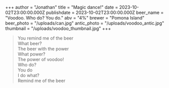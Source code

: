 +++
author = "Jonathan"
title = "Magic dance!"
date = 2023-10-02T23:00:00.000Z
publishdate = 2023-10-02T23:00:00.000Z
beer_name = "Voodoo. Who do? You do."
abv = "4%"
brewer = "Pomona Island"
beer_photo = "/uploads/can.jpg"
antic_photo = "/uploads/voodoo_antic.jpg"
thumbnail = "/uploads/voodoo_thumbnail.jpg"
+++

> You remind me of the beer\
> What beer?\
> The beer with the power\
> What power?\
> The power of voodoo!\
> Who do?\
> You do\
> I do what?\
> Remind me of the beer
